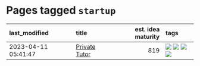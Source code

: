 # Pages tagged `startup`

|last_modified|title|est. idea maturity|tags
|:---|:---|---:|:---|
|2023-04-11 05:41:47|[Private Tutor](../private_tutor.md)|819|[![](https://img.shields.io/badge/tag-AI-2b1224)](../tags/AI.md) [![](https://img.shields.io/badge/tag-discussion-869cae)](../tags/discussion.md) [![](https://img.shields.io/badge/tag-education-5e378d)](../tags/education.md) [![](https://img.shields.io/badge/tag-startup-3c7f53)](../tags/startup.md)|